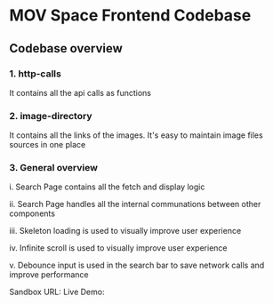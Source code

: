 # MOV Space Frontend Codebase


## Codebase overview

### 1. http-calls

It contains all the api calls as functions 


### 2. image-directory

It contains all the links of the images. It's easy to maintain image files sources in one place

### 3. General overview

i.    Search Page contains all the fetch and display logic

ii.   Search Page handles all the internal communations between other components

iii.  Skeleton loading is used to visually improve user experience

iv.   Infinite scroll is used to visually improve user experience

v.   Debounce input is used in the search bar to save network calls and improve performance


Sandbox URL: 
Live Demo: 
